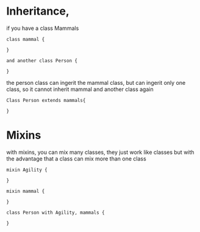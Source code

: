 # Inheritance,

if you have a class Mammals

    class mammal {

    }

    and another class Person {

    }

the person class can ingerit the mammal class, but can ingerit only one class, so it cannot inherit mammal and another class again

    Class Person extends mammals{

    }

# Mixins

with mixins, you can mix many classes, they just work like classes but with the advantage that a class can mix more than one class

    mixin Agility {

    }

    mixin mammal {

    }

    class Person with Agility, mammals {

    }